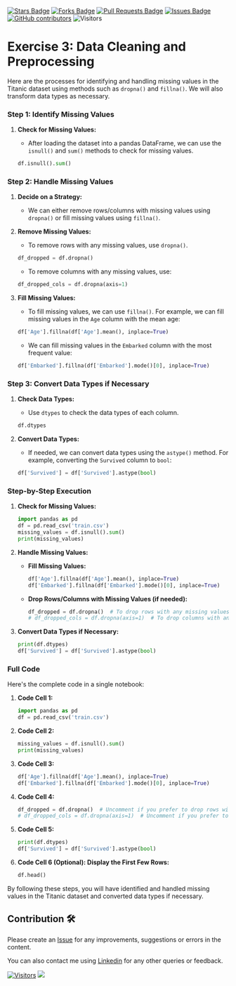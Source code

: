
<a href="https://github.com/drshahizan/Python_EDA/stargazers"><img src="https://img.shields.io/github/stars/drshahizan/Python_EDA" alt="Stars Badge"/></a>
<a href="https://github.com/drshahizan/Python_EDA/network/members"><img src="https://img.shields.io/github/forks/drshahizan/Python_EDA" alt="Forks Badge"/></a>
<a href="https://github.com/drshahizan/Python_EDA/pulls"><img src="https://img.shields.io/github/issues-pr/drshahizan/Python_EDA" alt="Pull Requests Badge"/></a>
<a href="https://github.com/drshahizan/Python_EDA/issues"><img src="https://img.shields.io/github/issues/drshahizan/Python_EDA" alt="Issues Badge"/></a>
<a href="https://github.com/drshahizan/Python_EDA/graphs/contributors"><img alt="GitHub contributors" src="https://img.shields.io/github/contributors/drshahizan/Python_EDA?color=2b9348"></a>
![Visitors](https://api.visitorbadge.io/api/visitors?path=https%3A%2F%2Fgithub.com%2Fdrshahizan%2FPython_EDA&labelColor=%23d9e3f0&countColor=%23697689&style=flat)

# Exercise 3: Data Cleaning and Preprocessing

Here are the processes for identifying and handling missing values in the Titanic dataset using methods such as `dropna()` and `fillna()`. We will also transform data types as necessary.


### Step 1: Identify Missing Values
1. **Check for Missing Values:**
   - After loading the dataset into a pandas DataFrame, we can use the `isnull()` and `sum()` methods to check for missing values.

   ```python
   df.isnull().sum()
   ```

### Step 2: Handle Missing Values
1. **Decide on a Strategy:**
   - We can either remove rows/columns with missing values using `dropna()` or fill missing values using `fillna()`.

2. **Remove Missing Values:**
   - To remove rows with any missing values, use `dropna()`.
   ```python
   df_dropped = df.dropna()
   ```
   - To remove columns with any missing values, use:
   ```python
   df_dropped_cols = df.dropna(axis=1)
   ```

3. **Fill Missing Values:**
   - To fill missing values, we can use `fillna()`. For example, we can fill missing values in the `Age` column with the mean age:
   ```python
   df['Age'].fillna(df['Age'].mean(), inplace=True)
   ```
   - We can fill missing values in the `Embarked` column with the most frequent value:
   ```python
   df['Embarked'].fillna(df['Embarked'].mode()[0], inplace=True)
   ```

### Step 3: Convert Data Types if Necessary
1. **Check Data Types:**
   - Use `dtypes` to check the data types of each column.
   ```python
   df.dtypes
   ```

2. **Convert Data Types:**
   - If needed, we can convert data types using the `astype()` method. For example, converting the `Survived` column to `bool`:
   ```python
   df['Survived'] = df['Survived'].astype(bool)
   ```

### Step-by-Step Execution

1. **Check for Missing Values:**
   ```python
   import pandas as pd
   df = pd.read_csv('train.csv')
   missing_values = df.isnull().sum()
   print(missing_values)
   ```

2. **Handle Missing Values:**

   - **Fill Missing Values:**
     ```python
     df['Age'].fillna(df['Age'].mean(), inplace=True)
     df['Embarked'].fillna(df['Embarked'].mode()[0], inplace=True)
     ```

   - **Drop Rows/Columns with Missing Values (if needed):**
     ```python
     df_dropped = df.dropna()  # To drop rows with any missing values
     # df_dropped_cols = df.dropna(axis=1)  # To drop columns with any missing values
     ```

3. **Convert Data Types if Necessary:**
   ```python
   print(df.dtypes)
   df['Survived'] = df['Survived'].astype(bool)
   ```

### Full Code
Here's the complete code in a single notebook:

1. **Code Cell 1:**
   ```python
   import pandas as pd
   df = pd.read_csv('train.csv')
   ```

2. **Code Cell 2:**
   ```python
   missing_values = df.isnull().sum()
   print(missing_values)
   ```

3. **Code Cell 3:**
   ```python
   df['Age'].fillna(df['Age'].mean(), inplace=True)
   df['Embarked'].fillna(df['Embarked'].mode()[0], inplace=True)
   ```

4. **Code Cell 4:**
   ```python
   df_dropped = df.dropna()  # Uncomment if you prefer to drop rows with any missing values
   # df_dropped_cols = df.dropna(axis=1)  # Uncomment if you prefer to drop columns with any missing values
   ```

5. **Code Cell 5:**
   ```python
   print(df.dtypes)
   df['Survived'] = df['Survived'].astype(bool)
   ```

6. **Code Cell 6 (Optional): Display the First Few Rows:**
   ```python
   df.head()
   ```

By following these steps, you will have identified and handled missing values in the Titanic dataset and converted data types if necessary.


## Contribution 🛠️
Please create an [Issue](https://github.com/drshahizan/Python_EDA/issues) for any improvements, suggestions or errors in the content.

You can also contact me using [Linkedin](https://www.linkedin.com/in/drshahizan/) for any other queries or feedback.

[![Visitors](https://api.visitorbadge.io/api/visitors?path=https%3A%2F%2Fgithub.com%2Fdrshahizan&labelColor=%23697689&countColor=%23555555&style=plastic)](https://visitorbadge.io/status?path=https%3A%2F%2Fgithub.com%2Fdrshahizan)
![](https://hit.yhype.me/github/profile?user_id=81284918)


